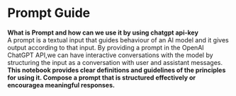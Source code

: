 # <strong> Prompt Guide </strong>
 <strong> What is Prompt and how can we use it by using chatgpt api-key </strong>
 <br>
 A prompt is a textual input that guides  behaviour of an AI model and it gives output according to that input. By providing a prompt in the OpenAI ChatGPT API,we  can have interactive conversations  with the model by structuring the input as a conversation with user and assistant messages.<br>
 <strong> This notebook provides clear definitions and guidelines of the principles for using it. Compose a prompt that is structured effectively or encouragea meaningful responses.
</strong><br>
